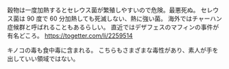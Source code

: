 穀物は一度加熱するとセレウス菌が繁殖しやすいので危険。最悪死ぬ。
セレウス菌は 90 度で 60 分加熱しても死滅しない、熱に強い菌。
海外ではチャーハン症候群と呼ばれることもあるらしい。
直近ではデザフェスのマフィンの事件が有名どころ。
https://togetter.com/li/2259514

キノコの毒も食中毒に含まれる。
こちらもさまざまな毒性があり、素人が手を出していい領域ではない。
